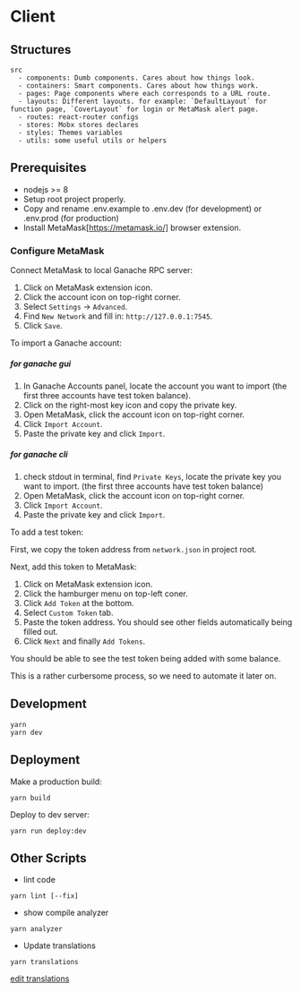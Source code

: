 # Client

## Structures

~~~
src
  - components: Dumb components. Cares about how things look.
  - containers: Smart components. Cares about how things work.
  - pages: Page components where each corresponds to a URL route.
  - layouts: Different layouts. for example: `DefaultLayout` for function page, `CoverLayout` for login or MetaMask alert page.
  - routes: react-router configs
  - stores: Mobx stores declares
  - styles: Themes variables
  - utils: some useful utils or helpers
~~~

## Prerequisites

- nodejs >= 8
- Setup root project properly.
- Copy and rename .env.example to .env.dev (for development) or .env.prod (for production)
- Install MetaMask[https://metamask.io/] browser extension.

### Configure MetaMask

Connect MetaMask to local Ganache RPC server:

1. Click on MetaMask extension icon.
2. Click the account icon on top-right corner.
3. Select `Settings` -> `Advanced`.
4. Find `New Network` and fill in: `http://127.0.0.1:7545`.
5. Click `Save`.

To import a Ganache account:

##### for ganache gui

1. In Ganache Accounts panel, locate the account you want to import (the first three accounts have test token balance).
2. Click on the right-most key icon and copy the private key.
3. Open MetaMask, click the account icon on top-right corner.
4. Click `Import Account`.
5. Paste the private key and click `Import`.

##### for ganache cli

1. check stdout in terminal, find `Private Keys`, locate the private key you want to import. (the first three accounts have test token balance)
2. Open MetaMask, click the account icon on top-right corner.
3. Click `Import Account`.
4. Paste the private key and click `Import`.

To add a test token:

First, we copy the token address from `network.json` in project root.

Next, add this token to MetaMask:

1. Click on MetaMask extension icon.
2. Click the hamburger menu on top-left coner.
3. Click `Add Token` at the bottom.
4. Select `Custom Token` tab.
5. Paste the token address. You should see other fields automatically being filled out.
6. Click `Next` and finally `Add Tokens`.

You should be able to see the test token being added with some balance.

This is a rather curbersome process, so we need to automate it later on.

## Development

```
yarn
yarn dev
```

## Deployment

Make a production build:

```
yarn build
```

Deploy to dev server:

```
yarn run deploy:dev
```

## Other Scripts

- lint code

```
yarn lint [--fix]
```

- show compile analyzer

```
yarn analyzer
```

- Update translations

```
yarn translations
```

[edit translations](https://docs.google.com/spreadsheets/d/1l3lNajxq3ppXuYPp5mnlw_EU1i0Q3o1-eLHCv-bqBYM/edit#gid=0)
